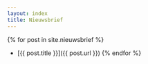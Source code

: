 ```yaml
---
layout: index
title: Nieuwsbrief
---
```

{% for post in site.nieuwsbrief %}
- [{{ post.title }}]({{ post.url }})
{% endfor %}
